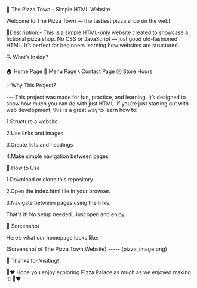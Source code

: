 🍕 The Pizza Town     - Simple HTML Website

Welcome to The Pizza Town — the tastiest pizza shop on the web!

🚀Description:-
This is a simple HTML-only website created to showcase a fictional pizza shop. No CSS or JavaScript — just good old-fashioned HTML. It’s perfect for beginners learning how websites are structured.


🔍 What’s Inside?

🏠 Home Page 
🍕 Menu Page
📞 Contact Page
🕒 Store Hours


💡 Why This Project?

--- This project was made for fun, practice, and learning. It’s designed to show how much you can do with just HTML. If you’re just starting out with web development, this is a great way to learn how to:

1.Structure a website

2.Use links and images

3.Create lists and headings

4.Make simple navigation between pages


🚀 How to Use

1.Download or clone this repository.

2.Open the index.html file in your browser.

3.Navigate between pages using the links.

That's it! No setup needed. Just open and enjoy.


📸 Screenshot

Here’s what our homepage looks like:

(Screenshot of The Pizza Town Website) ----- (pizza_image.png)


🙌 Thanks for Visiting!

🍕❤️ Hope you enjoy exploring Pizza Palace as much as we enjoyed making it! 🍕❤️
